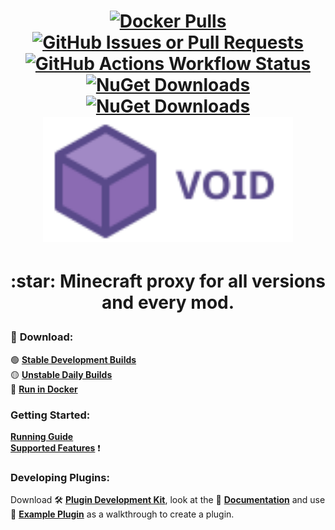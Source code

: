 <h1 align="center">
  <a href="https://hub.docker.com/r/caunt/void/tags">
    <img alt="Docker Pulls" src="https://img.shields.io/docker/pulls/caunt/void">
  </a>
  <a href="https://github.com/caunt/Void/issues">
    <img alt="GitHub Issues or Pull Requests" src="https://img.shields.io/github/issues/caunt/void">
  </a>
  <a href="https://github.com/caunt/Void/actions">
    <img alt="GitHub Actions Workflow Status" src="https://img.shields.io/github/actions/workflow/status/caunt/void/main.yaml">
  </a>
  <a href="https://www.nuget.org/packages/Void.Proxy.Api/">
    <img alt="NuGet Downloads" src="https://img.shields.io/nuget/dt/void.proxy.api?label=nuget%20void.proxy.api">
  </a>
  <a href="https://www.nuget.org/packages/Void.Minecraft/">
    <img alt="NuGet Downloads" src="https://img.shields.io/nuget/dt/void.minecraft?label=nuget%20void.minecraft">
  </a>
  <br>
  <a href="https://void.caunt.world/">
    <img alt="Greetings!" width="400" src="https://raw.githubusercontent.com/caunt/Void/refs/heads/main/docs/astro/public/logo-text-horizontal.svg">
  </a>
</h1>

<h1 align="center">
  <p>:star: Minecraft proxy for all versions and every mod.</p>
</h1>

### :floppy_disk: **Download:**
:green_circle: [**Stable Development Builds**](https://void.caunt.world/download/)  
:yellow_circle: [**Unstable Daily Builds**](https://github.com/caunt/Void/actions)  
:whale: [**Run in Docker**](https://void.caunt.world/containers/)

### **Getting Started:**
[**Running Guide**](https://void.caunt.world/getting-started/running/)  
[**Supported Features**](https://void.caunt.world/getting-started/features/) :exclamation:

### **Developing Plugins:**
Download :hammer_and_wrench: [**Plugin Development Kit**](https://github.com/caunt/Void/releases/latest/download/plugin-devkit.zip), look at the :page_facing_up: [**Documentation**](https://void.caunt.world/developing-plugins/development-kit/) and use :mag_right: [**Example Plugin**](https://github.com/caunt/Void/blob/main/src/Plugins/ExamplePlugin/ExamplePlugin.cs) as a walkthrough to create a plugin.

